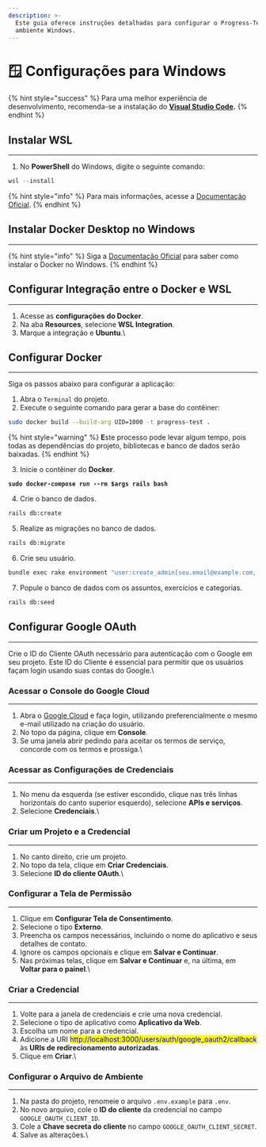 ```yaml
---
description: >-
  Este guia oferece instruções detalhadas para configurar o Progress-Test em um
  ambiente Windows.
---
```


# 🪟 Configurações para Windows

{% hint style="success" %}
Para uma melhor experiência de desenvolvimento, recomenda-se a instalação do [**Visual Studio Code**](https://code.visualstudio.com/download)**.**
{% endhint %}

## Instalar  WSL

***

1. No **PowerShell** do Windows, digite o seguinte comando:

```powershell
wsl --install
```

{% hint style="info" %}
Para mais informações, acesse a [Documentação Oficial](https://learn.microsoft.com/pt-br/windows/wsl/install).
{% endhint %}



## Instalar Docker Desktop no Windows

***

{% hint style="info" %}
Siga a [Documentação Oficial](https://docs.docker.com/desktop/install/windows-install/) para saber como instalar o Docker no Windows.
{% endhint %}



## Configurar Integração entre o Docker e WSL

***

1. Acesse as **configurações** **do Docker**.
2. Na aba **Resources**, selecione **WSL Integration**.
3. Marque a integração e **Ubuntu**.\


## Configurar Docker

***

Siga os passos abaixo para configurar a aplicação:

1. Abra o `Terminal` do projeto.
2. Execute o seguinte comando para gerar a base do contêiner:

```bash
sudo docker build --build-arg UID=1000 -t progress-test .
```

{% hint style="warning" %}
**E**ste processo pode levar algum tempo, pois todas as dependências do projeto, bibliotecas e banco de dados serão baixadas.
{% endhint %}

3. Inicie o contêiner do **Docker**.

<pre class="language-bash"><code class="lang-bash"><strong>sudo docker-compose run --rm $args rails bash
</strong></code></pre>

4. Crie o banco de dados.

```bash
rails db:create
```

5. Realize as migrações no banco de dados.

```bash
rails db:migrate
```

6. Crie seu usuário.

```bash
bundle exec rake environment "user:create_admin[seu.email@example.com, Seu nome]"
```

7. Popule o banco de dados com os assuntos, exercícios e categorias.

```bash
rails db:seed
```



## Configurar Google OAuth

***

Crie o ID do Cliente OAuth necessário para autenticação com o Google em seu projeto. Este ID do Cliente é essencial para permitir que os usuários façam login usando suas contas do Google.\


### Acessar o Console do Google Cloud

***

1. Abra o [Google Cloud](https://cloud.google.com/?hl=pt-BR) e faça login, utilizando preferencialmente o mesmo e-mail utilizado na criação do usuário.
2. No topo da página, clique em **Console**.
3. Se uma janela abrir pedindo para aceitar os termos de serviço, concorde com os termos e prossiga.\


### Acessar as Configurações de Credenciais

***

1. No menu da esquerda (se estiver escondido, clique nas três linhas horizontais do canto superior esquerdo), selecione **APIs e serviços**.
2. Selecione **Credenciais**.\


### Criar um Projeto e a Credencial

***

1. No canto direito, crie um projeto.
2. No topo da tela, clique em **Criar Credenciais**.
3. Selecione **ID do cliente OAuth**.\


### Configurar a Tela de Permissão

***

1. Clique em **Configurar Tela de Consentimento**.
2. Selecione o tipo **Externo**.
3. Preencha os campos necessários, incluindo o nome do aplicativo e seus detalhes de contato.
4. Ignore os campos opcionais e clique em **Salvar e Continuar**.
5. Nas próximas telas, clique em **Salvar e Continuar** e, na última, em **Voltar para o painel**.\


### Criar a Credencial

***

1. Volte para a janela de credenciais e crie uma nova credencial.
2. Selecione o tipo de aplicativo como **Aplicativo da Web**.
3. Escolha um nome para a credencial.
4. Adicione a URI <mark style="color:blue;">http://localhost:3000/users/auth/google\_oauth2/callback</mark> às **URIs de redirecionamento autorizadas**.
5. Clique em **Criar**.\


### Configurar o Arquivo de Ambiente

***

1. Na pasta do projeto, renomeie o arquivo `.env.example` para `.env`.
2. No novo arquivo, cole o **ID do cliente** da credencial no campo `GOOGLE_OAUTH_CLIENT_ID`.
3. Cole a **Chave secreta do cliente** no campo `GOOGLE_OAUTH_CLIENT_SECRET`.
4. Salve as alterações.\


